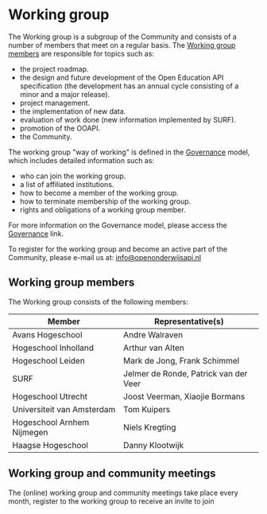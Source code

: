 # Working group

The Working group is a subgroup of the Community and consists of a number of members that meet on a regular basis. The [Working group members](#working-group-members) are responsible for topics such as:

* the project roadmap.
* the design and future development of the Open Education API specification (the development has an annual cycle consisting of a minor and a major release).
* project management.
* the implementation of new data.
* evaluation of work done (new information implemented by SURF).
* promotion of the OOAPI.
* the Community.

The working group "way of working" is defined in the [Governance](governance/) model, which includes detailed information such as:

* who can join the working group.
* a list of affiliated institutions.
* how to become a member of the working group.
* how to terminate membership of the working group.
* rights and obligations of a working group member.

For more information on the Governance model, please access the [Governance](governance/) link.

To register for the working group and become an active part of the Community, please e-mail us at: info@openonderwijsapi.nl

## Working group members

The Working group consists of the following members:

| Member                     | Representative(s)                        |
| -------------------------- | -----------------------------------------|
| Avans Hogeschool           | Andre Walraven                           |
| Hogeschool Inholland       | Arthur van Alten                         |
| Hogeschool Leiden          | Mark de Jong, Frank Schimmel             |
| SURF                       | Jelmer de Ronde, Patrick van der Veer    |
| Hogeschool Utrecht         | Joost Veerman, Xiaojie Bormans           |
| Universiteit van Amsterdam | Tom Kuipers                              |
| Hogeschool Arnhem Nijmegen | Niels Kregting                           |
| Haagse Hogeschool          | Danny Klootwijk                          |

## Working group and community meetings

The (online) working group and community meetings take place every month, register to the working group to receive an invite to join